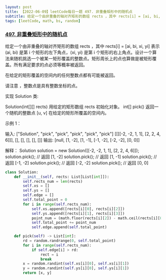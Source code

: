 ```yaml
layout: post
title: 【2022-06-09】leetCode每日一题 497. 非重叠矩形中的随机点
subtitle: 给定一个由非重叠的轴对齐矩形的数组 rects ，其中 rects[i] = [ai, bi, xi, yi] 表示 (ai, bi) 是第 i 个矩形的左下角点，(xi, yi) 是第 i 个矩形的右上角点。
tags: [leetCode, math, bs, random]
```

### [497. 非重叠矩形中的随机点](https://leetcode.cn/problems/random-point-in-non-overlapping-rectangles/)

给定一个由非重叠的轴对齐矩形的数组 rects ，其中 rects[i] = [ai, bi, xi, yi] 表示 (ai, bi) 是第 i 个矩形的左下角点，(xi, yi) 是第 i 个矩形的右上角点。设计一个算法来随机挑选一个被某一矩形覆盖的整数点。矩形周长上的点也算做是被矩形覆盖。所有满足要求的点必须等概率被返回。

在给定的矩形覆盖的空间内的任何整数点都有可能被返回。

请注意 ，整数点是具有整数坐标的点。

实现 Solution 类:

Solution(int[][] rects) 用给定的矩形数组 rects 初始化对象。
int[] pick() 返回一个随机的整数点 [u, v] 在给定的矩形所覆盖的空间内。
 

示例 1：

输入: 
["Solution", "pick", "pick", "pick", "pick", "pick"]
[[[[-2, -2, 1, 1], [2, 2, 4, 6]]], [], [], [], [], []]
输出: 
[null, [1, -2], [1, -1], [-1, -2], [-2, -2], [0, 0]]

解释：
Solution solution = new Solution([[-2, -2, 1, 1], [2, 2, 4, 6]]);
solution.pick(); // 返回 [1, -2]
solution.pick(); // 返回 [1, -1]
solution.pick(); // 返回 [-1, -2]
solution.pick(); // 返回 [-2, -2]
solution.pick(); // 返回 [0, 0]



```python
class Solution:
    def __init__(self, rects: List[List[int]]):
        self.rects_num = len(rects)
        self.xs = []
        self.ys = []
        self.edge = []
        self.total_point = 0
        for i in range(self.rects_num):
            self.xs.append([rects[i][0], rects[i][2]])
            self.ys.append([rects[i][1], rects[i][3]])
            point_num = (math.floor(rects[i][2]) - math.ceil(rects[i][0]) + 1) * (math.floor(rects[i][3]) - math.ceil(rects[i][1]) +1 )
            self.total_point += point_num
            self.edge.append(self.total_point)

    def pick(self) -> List[int]:
        rd = random.randrange(0, self.total_point)
        for i in range(self.rects_num):
            if self.edge[i] > rd:
                rect = i
                break
        x = random.randint(self.xs[i][0], self.xs[i][1])
        y = random.randint(self.ys[i][0], self.ys[i][1])
        return [x, y]
```
